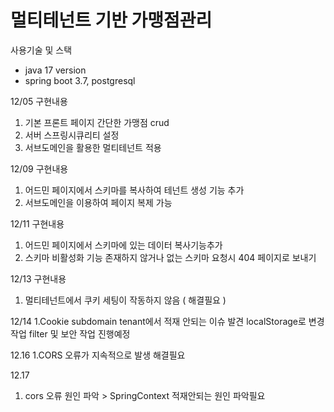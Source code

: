 # 멀티테넌트 기반 가맹점관리
 사용기술 및 스택
 - java 17 version
 - spring boot 3.7, postgresql


12/05 구현내용
1. 기본 프론트 페이지 간단한 가맹점 crud
2. 서버 스프링시큐리티 설정
3. 서브도메인을 활용한 멀티테넌트 적용
   
12/09 구현내용
1. 어드민 페이지에서 스키마를 복사하여 테넌트 생성 기능 추가
2. 서브도메인을 이용하여 페이지 복제 가능

12/11 구현내용
1. 어드민 페이지에서 스키마에 있는 데이터 복사기능추가
2. 스키마 비활성화 기능 존재하지 않거나 없는 스키마 요청시 404 페이지로 보내기

12/13 구현내용
1. 멀티테넌트에서 쿠키 세팅이 작동하지 않음 ( 해결필요 )
   
12/14
1.Cookie subdomain tenant에서 적재 안되는 이슈 발견 localStorage로 변경 작업 filter 및 보안 작업 진행예정

12.16
1.CORS 오류가 지속적으로 발생 해결필요

12.17
1. cors 오류 원인 파악 > SpringContext 적재안되는 원인 파악필요
